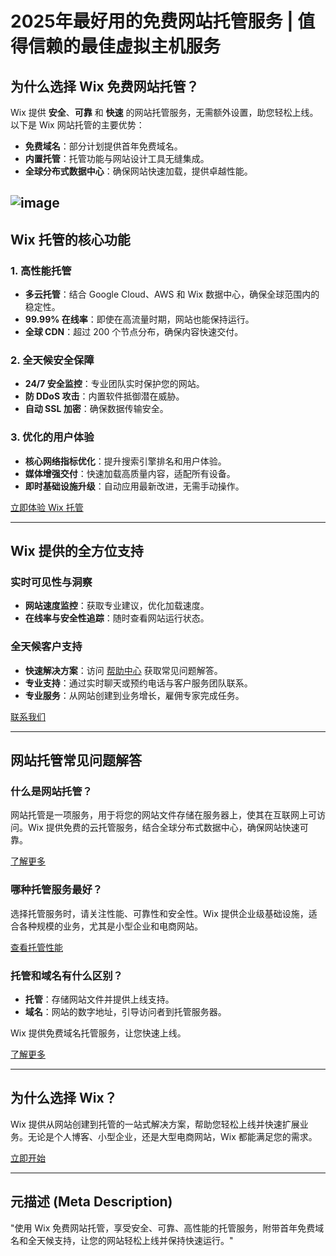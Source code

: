 # 2025年最好用的免费网站托管服务 | 值得信赖的最佳虚拟主机服务

## 为什么选择 Wix 免费网站托管？
Wix 提供 **安全**、**可靠** 和 **快速** 的网站托管服务，无需额外设置，助您轻松上线。以下是 Wix 网站托管的主要优势：

- **免费域名**：部分计划提供首年免费域名。
- **内置托管**：托管功能与网站设计工具无缝集成。
- **全球分布式数据中心**：确保网站快速加载，提供卓越性能。

![image](https://github.com/user-attachments/assets/ad0941d0-4951-450d-9a55-2c8df14185d8)
---

## Wix 托管的核心功能

### 1. **高性能托管**
- **多云托管**：结合 Google Cloud、AWS 和 Wix 数据中心，确保全球范围内的稳定性。
- **99.99% 在线率**：即使在高流量时期，网站也能保持运行。
- **全球 CDN**：超过 200 个节点分布，确保内容快速交付。

### 2. **全天候安全保障**
- **24/7 安全监控**：专业团队实时保护您的网站。
- **防 DDoS 攻击**：内置软件抵御潜在威胁。
- **自动 SSL 加密**：确保数据传输安全。

### 3. **优化的用户体验**
- **核心网络指标优化**：提升搜索引擎排名和用户体验。
- **媒体增强交付**：快速加载高质量内容，适配所有设备。
- **即时基础设施升级**：自动应用最新改进，无需手动操作。

[立即体验 Wix 托管](https://www.wix.com/free/web-hosting)

---

## Wix 提供的全方位支持

### 实时可见性与洞察
- **网站速度监控**：获取专业建议，优化加载速度。
- **在线率与安全性追踪**：随时查看网站运行状态。

### 全天候客户支持
- **快速解决方案**：访问 [帮助中心](https://support.wix.com/en) 获取常见问题解答。
- **专业支持**：通过实时聊天或预约电话与客户服务团队联系。
- **专业服务**：从网站创建到业务增长，雇佣专家完成任务。

[联系我们](https://www.wix.com/contact)

---

## 网站托管常见问题解答

### 什么是网站托管？
网站托管是一项服务，用于将您的网站文件存储在服务器上，使其在互联网上可访问。Wix 提供免费的云托管服务，结合全球分布式数据中心，确保网站快速可靠。


[了解更多](https://www.wix.com/blog/how-to-host-a-website)

### 哪种托管服务最好？
选择托管服务时，请关注性能、可靠性和安全性。Wix 提供企业级基础设施，适合各种规模的业务，尤其是小型企业和电商网站。

[查看托管性能](https://www.wix.com/performance)

### 托管和域名有什么区别？
- **托管**：存储网站文件并提供上线支持。
- **域名**：网站的数字地址，引导访问者到托管服务器。

Wix 提供免费域名托管服务，让您快速上线。

[了解更多](https://www.wix.com/blog/domain-hosting-vs-web-hosting)

---

## 为什么选择 Wix？

Wix 提供从网站创建到托管的一站式解决方案，帮助您轻松上线并快速扩展业务。无论是个人博客、小型企业，还是大型电商网站，Wix 都能满足您的需求。

[立即开始](https://www.wix.com/free/web-hosting)

---

## 元描述 (Meta Description)
"使用 Wix 免费网站托管，享受安全、可靠、高性能的托管服务，附带首年免费域名和全天候支持，让您的网站轻松上线并保持快速运行。"
